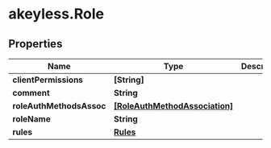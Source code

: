 # akeyless.Role

## Properties

Name | Type | Description | Notes
------------ | ------------- | ------------- | -------------
**clientPermissions** | **[String]** |  | [optional] 
**comment** | **String** |  | [optional] 
**roleAuthMethodsAssoc** | [**[RoleAuthMethodAssociation]**](RoleAuthMethodAssociation.md) |  | [optional] 
**roleName** | **String** |  | [optional] 
**rules** | [**Rules**](Rules.md) |  | [optional] 


